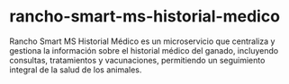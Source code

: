 # rancho-smart-ms-historial-medico
 Rancho Smart MS Historial Médico es un microservicio que centraliza y gestiona la información sobre el historial médico del ganado, incluyendo consultas, tratamientos y vacunaciones, permitiendo un seguimiento integral de la salud de los animales.
